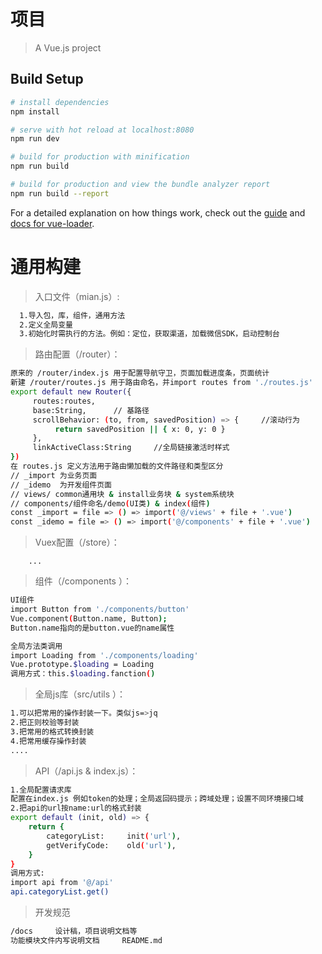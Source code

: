 # 项目

> A Vue.js project

## Build Setup

``` bash
# install dependencies
npm install

# serve with hot reload at localhost:8080
npm run dev

# build for production with minification
npm run build

# build for production and view the bundle analyzer report
npm run build --report
```

For a detailed explanation on how things work, check out the [guide](http://vuejs-templates.github.io/webpack/) and [docs for vue-loader](http://vuejs.github.io/vue-loader).

# 通用构建

> 入口文件（mian.js）:
```bash
  1.导入包，库，组件，通用方法
  2.定义全局变量
  3.初始化时需执行的方法。例如：定位，获取渠道，加载微信SDK，启动控制台
```
> 路由配置（/router）：
``` bash
原来的 /router/index.js 用于配置导航守卫，页面加载进度条，页面统计
新建 /router/routes.js 用于路由命名，并import routes from './routes.js'
export default new Router({
     routes:routes,
     base:String,      // 基路径 
     scrollBehavior: (to, from, savedPosition) => {     //滚动行为
          return savedPosition || { x: 0, y: 0 }
     },
     linkActiveClass:String     //全局链接激活时样式
})
在 routes.js 定义方法用于路由懒加载的文件路径和类型区分
// _import 为业务页面
// _idemo  为开发组件页面
// views/ common通用块 & install业务块 & system系统块
// components/组件命名/demo(UI类) & index(组件)
const _import = file => () => import('@/views' + file + '.vue')
const _idemo = file => () => import('@/components' + file + '.vue')
```
> Vuex配置（/store）：
```
    ...
```
> 组件（/components ）：
``` bash
UI组件
import Button from './components/button'
Vue.component(Button.name, Button);
Button.name指向的是button.vue的name属性

全局方法类调用
import Loading from './components/loading'
Vue.prototype.$loading = Loading
调用方式：this.$loading.fanction()
```
> 全局js库（src/utils ）：
``` bash
1.可以把常用的操作封装一下。类似js=>jq
2.把正则校验等封装
3.把常用的格式转换封装
4.把常用缓存操作封装
....
``` 
> API（/api.js & index.js）：
```bash
1.全局配置请求库
配置在index.js 例如token的处理；全局返回码提示；跨域处理；设置不同环境接口域
2.把api的url按name:url的格式封装
export default (init, old) => {
    return {
        categoryList:     init('url'),
        getVerifyCode:    old('url'),
    }
}
调用方式:
import api from '@/api'
api.categoryList.get()
```
> 开发规范
```bash
/docs     设计稿，项目说明文档等
功能模块文件内写说明文档     README.md

```

